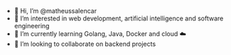 - 👋 Hi, I’m @matheussalencar
- 👀 I’m interested in web development, artificial intelligence and software engineering 
- 🌱 I’m currently learning Golang, Java, Docker and cloud ☁️ 
- 🚀 I’m looking to collaborate on backend projects


<!---
matheussalencar/matheussalencar is a ✨ special ✨ repository because its `README.md` (this file) appears on your GitHub profile.
You can click the Preview link to take a look at your changes.
--->
